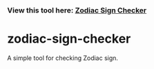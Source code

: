 ### View this tool here: [Zodiac Sign Checker](https://zodiac-sign-checker.vercel.app/)
# zodiac-sign-checker
 A simple tool for checking Zodiac sign.
